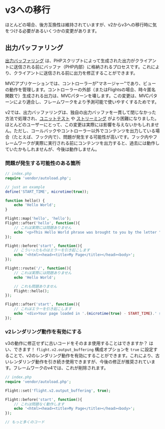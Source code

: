 # v3への移行

ほとんどの場合、後方互換性は維持されていますが、v2からv3への移行時に気をつける必要があるいくつかの変更があります。

## 出力バッファリング

[出力バッファリング](https://stackoverflow.com/questions/2832010/what-is-output-buffering-in-php) は、PHPスクリプトによって生成された出力がクライアントに送信される前にバッファ（PHP内部）に格納されるプロセスです。これにより、クライアントに送信される前に出力を修正することができます。

MVCアプリケーションでは、コントローラーが"マネージャー"であり、ビューの動作を管理します。コントローラーの外部（またはFlightsの場合、時々匿名関数で）生成される出力は、MVCパターンを壊します。この変更は、MVCパターンにより適合し、フレームワークをより予測可能で使いやすくするためです。

v2では、出力バッファリングは、独自の出力バッファを一貫して閉じなかった方法で処理され、[ユニットテスト](https://github.com/flightphp/core/pull/545/files#diff-eb93da0a3473574fba94c3c4160ce68e20028e30b267875ab0792ade0b0539a0R42) や [ストリーミング](https://github.com/flightphp/core/issues/413) がより困難になりました。ほとんどのユーザーにとって、この変更は実際には影響を与えないかもしれません。ただし、コールバックやコントローラー以外でコンテンツを出力している場合（たとえば、フック内で）、問題が発生する可能性が高いです。フック内やフレームワークが実際に実行される前にコンテンツを出力すると、過去には動作していたかもしれませんが、今後は動作しません。

### 問題が発生する可能性のある箇所
```php
// index.php
require 'vendor/autoload.php';

// just an example
define('START_TIME', microtime(true));

function hello() {
	echo 'Hello World';
}

Flight::map('hello', 'hello');
Flight::after('hello', function(){
	// これは実際には問題ありません
	echo '<p>This Hello World phrase was brought to you by the letter "H"</p>';
});

Flight::before('start', function(){
	// こういったものはエラーを引き起こします
	echo '<html><head><title>My Page</title></head><body>';
});

Flight::route('/', function(){
	// これは実際には問題ありません
	echo 'Hello World';

	// これも問題ありません
	Flight::hello();
});

Flight::after('start', function(){
	// これはエラーを引き起こします
	echo '<div>Your page loaded in '.(microtime(true) - START_TIME).' seconds</div></body></html>';
});
```

### v2レンダリング動作を有効にする

v3の動作に修正せずに古いコードをそのまま使用することはできますか？ はい、できます！ `flight.v2.output_buffering` 構成オプションを `true` に設定することで、v2のレンダリング動作を有効にすることができます。これにより、古いレンダリング動作を引き続き使用できますが、今後の修正が推奨されています。フレームワークのv4では、これが削除されます。

```php
// index.php
require 'vendor/autoload.php';

Flight::set('flight.v2.output_buffering', true);

Flight::before('start', function(){
	// これは問題なく動作します
	echo '<html><head><title>My Page</title></head><body>';
});

// もっと多くのコード
```